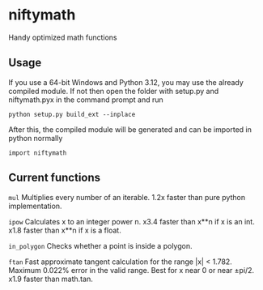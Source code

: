# niftymath
Handy optimized math functions

## Usage

If you use a 64-bit Windows and Python 3.12, you may use the already compiled module. If not then open the folder with setup.py and niftymath.pyx in the command prompt and run

`python setup.py build_ext --inplace`

After this, the compiled module will be generated and can be imported in python normally

`import niftymath`

## Current functions

`mul`
Multiplies every number of an iterable.
1.2x faster than pure python implementation.

`ipow`
Calculates x to an integer power n.
x3.4 faster than x\*\*n if x is an int.
x1.8 faster than x\*\*n if x is a float.

`in_polygon`
Checks whether a point is inside a polygon.

`ftan`
Fast approximate tangent calculation for the range |x| < 1.782.
Maximum 0.022% error in the valid range.
Best for x near 0 or near ±pi/2.
x1.9 faster than math.tan.

